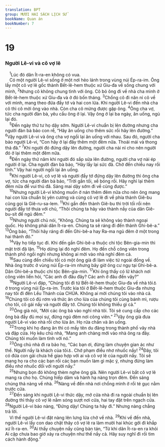 ```yaml
---
translation: BPT
group: MƯƠI HAI SÁCH LỊCH SỬ
bookName: Quan án 
bookNumber: 7
---
```


<div class="title"><h1>19</h1><h3>Người Lê-vi và cô vợ lẽ</h3></div>
<span class="verse cac_19_1"> <sup>1</sup>Lúc đó dân Ít-ra-en không có vua.<br/> Có một người Lê-vi sống ở một nơi hẻo lánh trong vùng núi Ép-ra-im. Ông lấy một cô vợ lẽ gốc thành Bết-lê-hem thuộc xứ Giu-đa về sống chung với mình,</span>
<span class="verse cac_19_2"><sup>2</sup>Nhưng cô không chung tình với ông. Cô bỏ ông đi về nhà cha mình ở Bết-lê-hem thuộc xứ Giu-đa và ở đó bốn tháng.</span>
<span class="verse cac_19_3"><sup>3</sup>Chồng cô đi năn nỉ cô về với mình, mang theo đứa đầy tớ và hai con lừa. Khi người Lê-vi đến nhà cha cô thì cô mời ông vào nhà. Còn cha cô mừng được gặp ông.</span>
<span class="verse cac_19_4"><sup>4</sup>Ông cha vợ, tức cha người đàn bà, yêu cầu ông ở lại. Vậy ông ở lại ba ngày, ăn uống, ngủ lại đó.<br/></span>
<span class="verse cac_19_5"> <sup>5</sup>Đến ngày thứ tư họ dậy sớm. Người Lê-vi chuẩn bị lên đường nhưng cha người đàn bà bảo con rể, “Hãy ăn uống cho thêm sức rồi hãy lên đường.”</span>
<span class="verse cac_19_6"><sup>6</sup>Vậy người Lê-vi và ông cha vợ ngồi lại ăn uống với nhau. Sau đó, người cha bảo người Lê-vi, “Con hãy ở lại đây thêm một đêm nữa. Thoải mái và thong thả đã.”</span>
<span class="verse cac_19_7"><sup>7</sup>Khi người đó đứng dậy lên đường, người cha nài nỉ cho nên người đó ở lại thêm một đêm nữa.<br/></span>
<span class="verse cac_19_8"> <sup>8</sup>Đến ngày thứ năm khi người đó sắp sửa lên đường, người cha vợ nài ép người ở lại. Cha người đàn bà bảo, “Hãy lấy lại sức đã. Chờ đến chiều nay rồi tính.” Vậy hai người ngồi lại ăn uống.<br/></span>
<span class="verse cac_19_9"> <sup>9</sup>Khi người Lê-vi, cô vợ lẽ và người đầy tớ đứng dậy lên đường thì ông cha vợ, tức cha người đàn bà bảo, “Trời gần tối, xế bóng rồi. Hãy nghỉ lại thêm đêm nữa để vui thú đã. Sáng mai dậy sớm đi về cũng được.”<br/></span>
<span class="verse cac_19_10"> <sup>10</sup>Nhưng người Lê-vi không muốn ở nán thêm đêm nữa cho nên ông mang hai con lừa chuẩn bị yên cương và cùng cô vợ lẽ đi về phía thành Giê-bu cũng gọi là Giê-ru-sa-lem.</span>
<span class="verse cac_19_11"><sup>11</sup>Khi gần đến thành Giê-bu thì trời tối rồi nên người đầy tớ thưa với chủ, “Thôi chúng ta hãy vào thành nầy của dân Giê-bu-sít để ngủ đêm.”<br/></span>
<span class="verse cac_19_12"> <sup>12</sup>Nhưng người chủ nói, “Không. Chúng ta sẽ không vào thành ngoại quốc. Họ không phải dân Ít-ra-en. Chúng ta sẽ ráng đi đến thành Ghi-bê-a.”</span>
<span class="verse cac_19_13"><sup>13</sup>Ông bảo, “Thôi hãy ráng đi đến Ghi-bê-a hay Ra-ma ngủ đêm ở một trong hai thành đó.”<br/></span>
<span class="verse cac_19_14"> <sup>14</sup>Vậy họ tiếp tục đi. Khi đến gần Ghi-bê-a thuộc chi tộc Bên-gia-min thì mặt trời đã lặn.</span>
<span class="verse cac_19_15"><sup>15</sup>Họ dừng lại đó nghỉ đêm. Họ đến chỗ công viên trong thành phố ngồi nghỉ nhưng không ai mời vào nhà nghỉ đêm cả.<br/></span>
<span class="verse cac_19_16"> <sup>16</sup>Sau cùng đến chiều tối có một ông già đi làm việc từ ngoài đồng về. Nhà ông trước ở vùng núi Ép-ra-im nhưng bây giờ ông cư ngụ tại Ghi-bê-a. Dân Ghi-bê-a thuộc chi tộc Bên-gia-min.</span>
<span class="verse cac_19_17"><sup>17</sup>Khi ông thấy có lữ khách nơi công viên liền hỏi, “Các anh đi đâu đây? Các anh ở đâu đến vậy?”<br/></span>
<span class="verse cac_19_18"> <sup>18</sup>Người Lê-vi đáp, “Chúng tôi đi từ Bết-lê-hem thuộc Giu-đa về nhà tôi<a data-toggle="tooltip" data-placement="bottom" title="Câu nầy dựa theo bản cổ Hi-lạp. Bản Hê-bơ-rơ ghi “nhà của CHÚA.”">⚓</a> ở trong vùng núi Ép-ra-im. Trước kia tôi ở Bết-lê-hem thuộc Giu-đa nhưng nay tôi đi đến Lều Thánh của CHÚA. Không ai mời chúng tôi vào nhà cả.</span>
<span class="verse cac_19_19"><sup>19</sup>Chúng tôi có đủ rơm và thức ăn cho lừa của chúng tôi cùng bánh mì, rượu cho tôi, cô gái nầy và người đầy tớ. Chúng tôi không thiếu gì cả.”<br/></span>
<span class="verse cac_19_20"> <sup>20</sup>Ông già nói, “Mời các ông bà vào nghỉ nhà tôi. Tôi sẽ cung cấp cho các ông bà đầy đủ mọi sự, đừng ngủ đêm nơi công viên.”</span>
<span class="verse cac_19_21"><sup>21</sup>Vậy ông già đưa người Lê-vi vào nhà rồi cho lừa ăn. Họ rửa chân và ăn uống.<br/></span>
<span class="verse cac_19_22"> <sup>22</sup>Trong khi họ đang ăn thì có mấy tên du đãng trong thành phố vây nhà và đập cửa. Họ kêu chủ nhà, “Mang anh chàng mới vào nhà ông ra đây. Chúng tôi muốn làm tình với nó.”<br/></span>
<span class="verse cac_19_23"> <sup>23</sup>Ông chủ nhà đi ra bảo họ, “Các bạn ơi, đừng làm chuyện gian ác như thế. Người nầy là khách của tôi<a data-toggle="tooltip" data-placement="bottom" title="Vào thời bấy giờ nếu ai mời người nào làm khách của mình thì người ấy phải bảo vệ và chăm sóc người khách đó.">⚓</a>. Chớ phạm điều nhơ nhuốc nầy!</span>
<span class="verse cac_19_24"><sup>24</sup>Đây, tôi có đứa con gái chưa hề giao hợp với ai và cô vợ lẽ của người nầy. Tôi sẽ mang họ ra cho các bạn rồi các bạn muốn làm gì mặc ý, nhưng đừng làm điều nhơ nhuốc đối với người nầy.”<br/></span>
<span class="verse cac_19_25"> <sup>25</sup>Nhưng bọn đó không thèm nghe ông già. Nên người Lê-vi bắt cô vợ lẽ mang ra cho họ. Chúng hiếp dâm và hành hạ nàng trọn đêm. Đến sáng chúng thả nàng về nhà.</span>
<span class="verse cac_19_26"><sup>26</sup>Nàng về đến nhà nơi chồng mình ở rồi té gục nằm trước cửa.<br/></span>
<span class="verse cac_19_27"> <sup>27</sup>Đến sáng khi người Lê-vi thức dậy, mở cửa nhà đi ra ngoài chuẩn bị lên đường thì thấy cô vợ lẽ nằm sóng sượt nơi cửa, hai tay đặt trên ngạch cửa.</span>
<span class="verse cac_19_28"><sup>28</sup>Người Lê-vi bảo nàng, “Đứng dậy! Chúng ta hãy đi.” Nhưng nàng chẳng trả lời.<br/> Vì thế người Lê-vi đặt nàng lên lưng lừa chở về nhà.</span>
<span class="verse cac_19_29"><sup>29</sup>Khi về đến nhà, người Lê-vi lấy con dao chặt thây cô vợ lẽ ra làm mười hai khúc gởi đi khắp xứ Ít-ra-en.</span>
<span class="verse cac_19_30"><sup>30</sup>Ai thấy chuyện nầy cũng bàn tán, “Từ khi dân Ít-ra-en ra khỏi Ai cập chưa bao giờ xảy ra chuyện như thế nầy cả. Hãy suy nghĩ đi rồi tìm cách hành động.”<br/></span>
